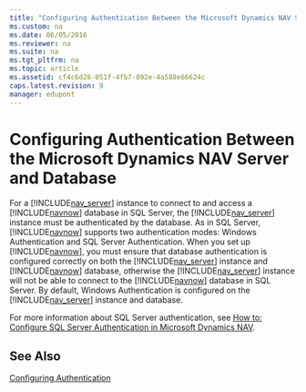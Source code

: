 ```yaml
---
title: "Configuring Authentication Between the Microsoft Dynamics NAV Server and Database"
ms.custom: na
ms.date: 06/05/2016
ms.reviewer: na
ms.suite: na
ms.tgt_pltfrm: na
ms.topic: article
ms.assetid: cf4c6d28-051f-4fb7-892e-4a588e66624c
caps.latest.revision: 9
manager: edupont
---
```

# Configuring Authentication Between the Microsoft Dynamics NAV Server and Database
For a [!INCLUDE[nav_server](../dynamics-nav/includes/nav_server_md.md)] instance to connect to and access a [!INCLUDE[navnow](../dynamics-nav/includes/navnow_md.md)] database in SQL Server, the [!INCLUDE[nav_server](../dynamics-nav/includes/nav_server_md.md)] instance must be authenticated by the database. As in SQL Server, [!INCLUDE[navnow](../dynamics-nav/includes/navnow_md.md)] supports two authentication modes: Windows Authentication and SQL Server Authentication. When you set up [!INCLUDE[navnow](../dynamics-nav/includes/navnow_md.md)], you must ensure that database authentication is configured correctly on both the [!INCLUDE[nav_server](../dynamics-nav/includes/nav_server_md.md)] instance and [!INCLUDE[navnow](../dynamics-nav/includes/navnow_md.md)] database, otherwise the [!INCLUDE[nav_server](../dynamics-nav/includes/nav_server_md.md)] instance will not be able to connect to the [!INCLUDE[navnow](../dynamics-nav/includes/navnow_md.md)] database in SQL Server. By default, Windows Authentication is configured on the [!INCLUDE[nav_server](../dynamics-nav/includes/nav_server_md.md)] instance and database.  
  
 For more information about SQL Server authentication, see [How to: Configure SQL Server Authentication in Microsoft Dynamics NAV](../Topic/How%20to:%20Configure%20SQL%20Server%20Authentication%20in%20Microsoft%20Dynamics%20NAV.md).  
  
## See Also  
 [Configuring Authentication](../dynamics-nav/Configuring-Authentication.md)